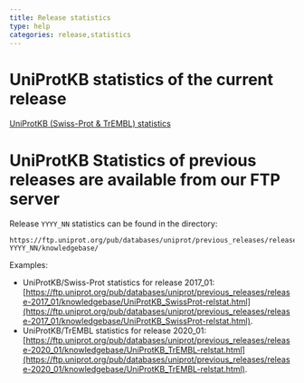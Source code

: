 ```yaml
---
title: Release statistics
type: help
categories: release,statistics
---
```


# UniProtKB statistics of the current release

[UniProtKB (Swiss-Prot & TrEMBL) statistics](https://www.uniprot.org/uniprotkb/statistics)

# UniProtKB Statistics of previous releases are available from our FTP server

Release `YYYY_NN` statistics can be found in the directory:

```
https://ftp.uniprot.org/pub/databases/uniprot/previous_releases/release-YYYY_NN/knowledgebase/
```

Examples:

- UniProtKB/Swiss-Prot statistics for release 2017_01: [https://ftp.uniprot.org/pub/databases/uniprot/previous_releases/release-2017_01/knowledgebase/UniProtKB_SwissProt-relstat.html](https://ftp.uniprot.org/pub/databases/uniprot/previous_releases/release-2017_01/knowledgebase/UniProtKB_SwissProt-relstat.html).
- UniProtKB/TrEMBL statistics for release 2020_01: [https://ftp.uniprot.org/pub/databases/uniprot/previous_releases/release-2020_01/knowledgebase/UniProtKB_TrEMBL-relstat.html](https://ftp.uniprot.org/pub/databases/uniprot/previous_releases/release-2020_01/knowledgebase/UniProtKB_TrEMBL-relstat.html).
